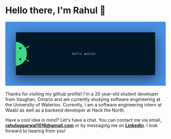 

# Hello there, I'm Rahul :wave:

![Hello Word](https://github.com/RahulAggarwal1016/RahulAggarwal1016/blob/master/banner.png)

Thanks for visiting my github profile! I'm a 20 year-old student developer from Vaughan, Ontario and am currently studying software engineering at the University of Waterloo. Currently, I am a software engineering intern at Waabi as well as a backend developer at Hack the North. 

Have a cool idea in mind? Let's have a chat. You can contact me via email, **rahulaggarwal1016@gmail.com** or by messaging me on **[Linkedin](https://www.linkedin.com/in/rahul1016/)**. I look forward to hearing from you!
